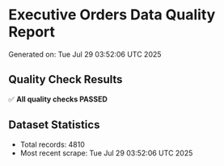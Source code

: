 # Executive Orders Data Quality Report
Generated on: Tue Jul 29 03:52:06 UTC 2025

## Quality Check Results
✅ **All quality checks PASSED**

## Dataset Statistics
- Total records: 4810
- Most recent scrape: Tue Jul 29 03:52:06 UTC 2025
